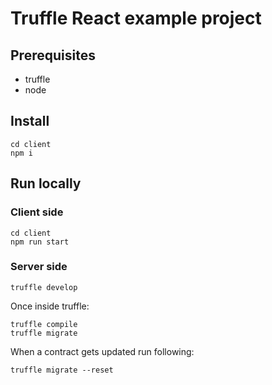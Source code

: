 # Truffle React example project

## Prerequisites

- truffle
- node

## Install

```console
cd client
npm i
```

## Run locally

### Client side

```console
cd client
npm run start
```

### Server side

```console
truffle develop
```

Once inside truffle:

```console
truffle compile
truffle migrate
```

When a contract gets updated run following:

```console
truffle migrate --reset
```
